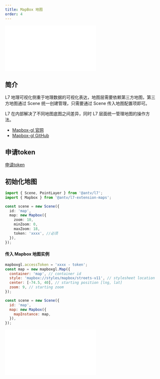 ```yaml
---
title: MapBox 地图
order: 4
---
```


<embed src="@/docs/api/common/style.md"></embed>

## 简介

L7 地理可视化侧重于地理数据的可视化表达，地图层需要依赖第三方地图，第三方地图通过 Scene 统一创建管理，只需要通过 Scene 传入地图配置项即可。

L7 在内部解决了不同地图底图之间差异，同时 L7 层面统一管理地图的操作方法。

- [Mapbox-gl 官网](https://docs.mapbox.com/mapbox-gl-js/)
- [ Mapbox-gl GitHub](https://github.com/mapbox/mapbox-gl-js)

## 申请token

[申请token](https://docs.mapbox.com/help/getting-started/access-tokens/)

## 初始化地图

```ts
import { Scene, PointLayer } from '@antv/l7';
import { Mapbox } from '@antv/l7-extension-maps';

const scene = new Scene({
  id: 'map',
  map: new Mapbox({
    zoom: 10,
    minZoom: 0,
    maxZoom: 18,
    token: 'xxxx', //必须
  }),
});
```

#### 传入 Mapbox 地图实例

```javascript
mapboxgl.accessToken = 'xxxx - token';
const map = new mapboxgl.Map({
  container: 'map', // container id
  style: 'mapbox://styles/mapbox/streets-v11', // stylesheet location
  center: [-74.5, 40], // starting position [lng, lat]
  zoom: 9, // starting zoom
});

const scene = new Scene({
  id: 'map',
  map: new Mapbox({
    mapInstance: map,
  }),
});
```

<embed src="@/docs/api/common/map.zh.md"></embed>
